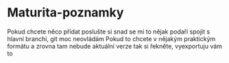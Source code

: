 # Maturita-poznamky
Pokud chcete něco přidat poslušte si snad se mi to nějak podaří spojit s hlavní branchí, git moc neovládám
Pokud to chcete v nějakým praktickým formátu a zrovna tam nebude aktuální verze tak si řekněte, vyexportuju vám to
